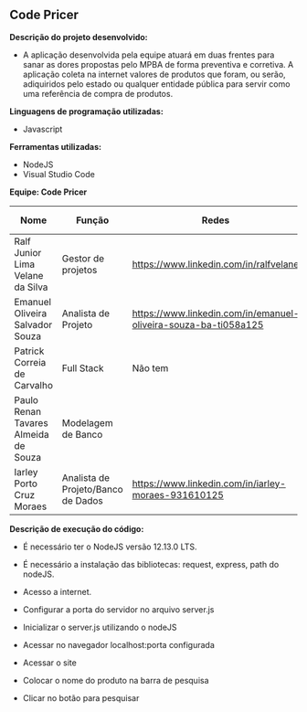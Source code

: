 ## Code Pricer
**Descrição do projeto desenvolvido:** 
- A aplicação desenvolvida pela equipe atuará em duas 
frentes para sanar as dores propostas pelo MPBA de forma preventiva e corretiva. 
A aplicação coleta na internet valores de produtos que foram, ou serão, adiquiridos pelo estado ou qualquer entidade 
pública para servir como uma referência de compra de produtos.

**Linguagens de programação utilizadas:**
- Javascript

**Ferramentas utilizadas:**
- NodeJS
- Visual Studio Code

**Equipe: Code Pricer**

| Nome | Função | Redes | Github/Bitbucket | Site pessoal |
| ------------- | ------------- | ------------- | ------------- | ------------- | 
| Ralf Junior Lima Velane da Silva  | Gestor de projetos | https://www.linkedin.com/in/ralfvelane | @RVelane | Não tem | 
| Emanuel Oliveira Salvador Souza | Analista de Projeto | https://www.linkedin.com/in/emanuel-oliveira-souza-ba-ti058a125 | @EmanuelOSSouza | Não tem | 
| Patrick Correia de Carvalho | Full Stack | Não tem | @PatrickDev3Loper | Não tem | 
| Paulo Renan Tavares Almeida de Souza | Modelagem de Banco |  | @NannAlmeida | Não tem | 
| Iarley Porto Cruz Moraes | Analista de Projeto/Banco de Dados | https://www.linkedin.com/in/iarley-moraes-931610125 | @Rytokirin21 | Não tem | 

**Descrição de execução do código:** 

- É necessário ter o NodeJS versão 12.13.0 LTS.
- É necessário a instalação das bibliotecas: request, express, path do nodeJS.
- Acesso a internet.
 

- Configurar a porta do servidor no arquivo server.js
- Inicializar o server.js utilizando o nodeJS
- Acessar no navegador localhost:porta configurada
 

- Acessar o site
- Colocar o nome do produto na barra de pesquisa
- Clicar no botão para pesquisar

